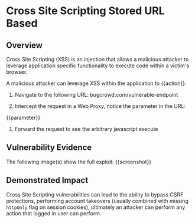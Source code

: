 # Cross Site Scripting Stored URL Based

## Overview
Cross Site Scripting (XSS) is an injection that allows a malicious attacker to leverage application specific functionality to execute code within a victim's browser.

A malicious attacker can leverage XSS within the application to {{action}}.

<!--
**Please replace text in each section below**

HTTPS not Available or HTTP by default on Login Page Vulnerability Report

Resources:

- <https://owasp.org/www-project-top-ten/2017/A3_2017-Sensitive_Data_Exposure

## Walkthrough & PoC

<!-- Provide a step-by-step walkthrough on how to access the vulnerable injection point, and how to exploit the vulnerability.
Adding a dot-pointed walkthrough with relevant screenshots will speed triage time and result in faster rewards!

Example:

1. Browse to the URL <www.inscope.com/login>
1. Attempt to sign into the website using the login button
1. Observe the page running on HTTP as default

1. Run the following command on a machine with cURL installed
```bash
curl -I www.inscope.com/login
```
1. Observe the repsonse showing a 200 OK on the HTTP response

 -->

1. Navigate to the following URL: bugcrowd.com/vulnerable-endpoint

1. Intercept the request in a Web Proxy, notice the parameter in the URL:

{{parameter}}

1. Forward the request to see the arbitrary javascript execute

## Vulnerability Evidence

<!-- 
Your submission MUST include evidence of the vulnerability and not be theoretical in nature.

This can include a cURL response from the website showing that HTTP is default or HTTPS is not avalible.
 -->

The following image(s) show the full exploit:
{{screenshot}}

## Demonstrated Impact
<!--
Demonstrating increased impact results in higher rewards! 

Credentials transmitted over HTTP are transmitted in Plaintext, allowing any attacker to intercept these requests, and obtain the login credentials for that user. 
-->

Cross Site Scripting vulnerabilities can lead to the ability to bypass CSRF protections, performing account takeovers (usually combined with missing `httpOnly` flag on session cookies), ultimately an attacker can perform any action that logged in user can perform.
